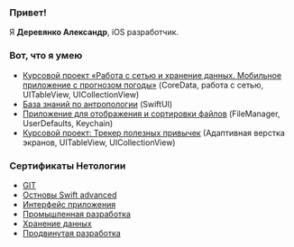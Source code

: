 ### Привет!

Я **Деревянко Александр**, iOS разработчик.

### Вот, что я умею

- [Курсовой проект «Работа с сетью и хранение данных. Мобильное приложение с прогнозом погоды»](https://github.com/AlexandrDerevyanko/Weather-App) (CoreData, работа с сетью, UITableView, UICollectionView)
- [База знаний по антропологии](https://github.com/AlexandrDerevyanko/SwiftUIHomework) (SwiftUI)
- [Приложение для отображения и сортировки файлов](https://github.com/AlexandrDerevyanko/IOSDT-FileManager) (FileManager, UserDefaults, Keychain)
- [Курсовой проект: Трекер полезных привычек](https://github.com/AlexandrDerevyanko/MyHabits) (Адаптивная верстка экранов, UITableView, UICollectionView)

### Сертификаты Нетологии

- [GIT](https://github.com/AlexandrDerevyanko/AlexandrDerevyanko/blob/main/certificates/Git.pdf)
- [Остновы Swift advanced](https://github.com/AlexandrDerevyanko/AlexandrDerevyanko/blob/main/certificates/basics-swift-advanced.pdf)
- [Интерфейс приложения](https://github.com/AlexandrDerevyanko/AlexandrDerevyanko/blob/main/certificates/application-interface.pdf)
- [Промышленная разработка](https://github.com/AlexandrDerevyanko/AlexandrDerevyanko/blob/main/certificates/industrial-development.pdf)
- [Хранение данных](https://github.com/AlexandrDerevyanko/AlexandrDerevyanko/blob/main/certificates/data-storage.pdf)
- [Продвинутая разработка](https://github.com/AlexandrDerevyanko/AlexandrDerevyanko/blob/main/certificates/advanced-development.pdf)